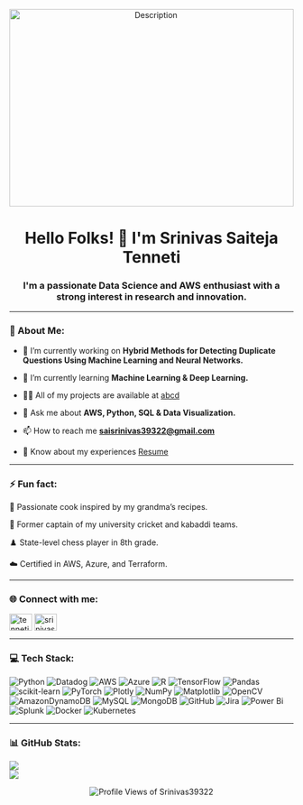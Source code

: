<p align="center">
  <img src="https://user-images.githubusercontent.com/74038190/212750672-2f3f2b50-c84f-4ed8-a60a-849ae69ff9df.gif" width="100%" height="350px" alt="Description">
</p>


## <h1 align="center">Hello Folks! 🦹  I'm Srinivas Saiteja Tenneti</h1>
**<h3 align="center">I'm a passionate Data Science and AWS enthusiast with a strong interest in research and innovation.</h3>**

---

### 💫 About Me:
- 🔭 I’m currently working on **Hybrid Methods for Detecting Duplicate Questions Using Machine Learning and Neural Networks.**

- 🌱 I’m currently learning **Machine Learning & Deep Learning.**

- 👨‍💻 All of my projects are available at [abcd](abcd)

- 💬 Ask me about **AWS, Python, SQL & Data Visualization.**

- 📫 How to reach me **saisrinivas39322@gmail.com**

- 📄 Know about my experiences [Resume](https://drive.google.com/file/d/1J2usJg-rrwSFSC368b32qhpD7QR5J7uW/view?usp=sharing)

---

### ⚡ Fun fact:

🍳 Passionate cook inspired by my grandma’s recipes.

🏏 Former captain of my university cricket and kabaddi teams.

♟️ State-level chess player in 8th grade. 

☁️ Certified in AWS, Azure, and Terraform.

---

### 🌐 Connect with me:
<p align="left">
<a href="https://linkedin.com/in/tenneti srinivas saiteja" target="blank"><img align="center" src="https://raw.githubusercontent.com/rahuldkjain/github-profile-readme-generator/master/src/images/icons/Social/linked-in-alt.svg" alt="tenneti srinivas saiteja" height="30" width="40" /></a>
<a href="https://kaggle.com/srinivas39322" target="blank"><img align="center" src="https://raw.githubusercontent.com/rahuldkjain/github-profile-readme-generator/master/src/images/icons/Social/kaggle.svg" alt="srinivas39322" height="30" width="40" /></a>
</p>

---

### 💻 Tech Stack:
![Python](https://img.shields.io/badge/python-3670A0?style=for-the-badge&logo=python&logoColor=ffdd54) ![Datadog](https://img.shields.io/badge/datadog-%23632CA6.svg?style=for-the-badge&logo=datadog&logoColor=white) ![AWS](https://img.shields.io/badge/AWS-%23FF9900.svg?style=for-the-badge&logo=amazon-aws&logoColor=white) ![Azure](https://img.shields.io/badge/azure-%230072C6.svg?style=for-the-badge&logo=microsoftazure&logoColor=white) ![R](https://img.shields.io/badge/r-%23276DC3.svg?style=for-the-badge&logo=r&logoColor=white) ![TensorFlow](https://img.shields.io/badge/TensorFlow-%23FF6F00.svg?style=for-the-badge&logo=TensorFlow&logoColor=white) ![Pandas](https://img.shields.io/badge/pandas-%23150458.svg?style=for-the-badge&logo=pandas&logoColor=white) ![scikit-learn](https://img.shields.io/badge/scikit--learn-%23F7931E.svg?style=for-the-badge&logo=scikit-learn&logoColor=white) ![PyTorch](https://img.shields.io/badge/PyTorch-%23EE4C2C.svg?style=for-the-badge&logo=PyTorch&logoColor=white) ![Plotly](https://img.shields.io/badge/Plotly-%233F4F75.svg?style=for-the-badge&logo=plotly&logoColor=white) ![NumPy](https://img.shields.io/badge/numpy-%23013243.svg?style=for-the-badge&logo=numpy&logoColor=white) ![Matplotlib](https://img.shields.io/badge/Matplotlib-%23ffffff.svg?style=for-the-badge&logo=Matplotlib&logoColor=black) ![OpenCV](https://img.shields.io/badge/opencv-%23white.svg?style=for-the-badge&logo=opencv&logoColor=white) ![AmazonDynamoDB](https://img.shields.io/badge/Amazon%20DynamoDB-4053D6?style=for-the-badge&logo=Amazon%20DynamoDB&logoColor=white) ![MySQL](https://img.shields.io/badge/mysql-4479A1.svg?style=for-the-badge&logo=mysql&logoColor=white) ![MongoDB](https://img.shields.io/badge/MongoDB-%234ea94b.svg?style=for-the-badge&logo=mongodb&logoColor=white) ![GitHub](https://img.shields.io/badge/github-%23121011.svg?style=for-the-badge&logo=github&logoColor=white) ![Jira](https://img.shields.io/badge/jira-%230A0FFF.svg?style=for-the-badge&logo=jira&logoColor=white) ![Power Bi](https://img.shields.io/badge/power_bi-F2C811?style=for-the-badge&logo=powerbi&logoColor=black) ![Splunk](https://img.shields.io/badge/splunk-%23000000.svg?style=for-the-badge&logo=splunk&logoColor=white) ![Docker](https://img.shields.io/badge/docker-%230db7ed.svg?style=for-the-badge&logo=docker&logoColor=white) ![Kubernetes](https://img.shields.io/badge/kubernetes-%23326ce5.svg?style=for-the-badge&logo=kubernetes&logoColor=white)

---

### 📊 GitHub Stats:
![](https://github-readme-stats.vercel.app/api?username=Srinivas39322&theme=radical&hide_border=true&include_all_commits=false&count_private=false)<br/>
![](https://github-readme-stats.vercel.app/api/top-langs/?username=Srinivas39322&theme=radical&hide_border=true&include_all_commits=false&count_private=false&layout=compact)


<p align="center">
  <img src="https://komarev.com/ghpvc/?username=srinivas39322&label=PROFILE%20VIEWS&color=ff1493&style=for-the-badge" alt="Profile Views of Srinivas39322" />
</p>

